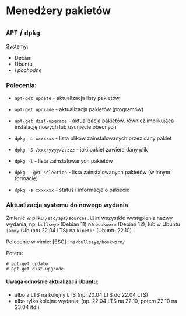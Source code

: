 # Menedżery pakietów

## `APT` / `dpkg`

Systemy:
- Debian
- Ubuntu
- *i pochodne*

### Polecenia:

- `apt-get update` - aktualizacja listy pakietów
- `apt-get upgrade` - aktualizacja pakietów (programów)
- `apt-get dist-upgrade` - aktualizacja pakietów, również implikująca instalację nowych lub usunięcie obecnych

- `dpkg -L xxxxxxx` - lista plików zainstalowanych przez dany pakiet
- `dpkg -S /xxx/yyyy/zzzzz` - jaki pakiet zawiera dany plik

- `dpkg -l` - lista zainstalowanych pakietów
- `dpkg --get-selection` - lista zainstalowanych pakietów (w innym formacie)

- `dpkg -s xxxxxxx` - status i informacje o pakiecie

### Aktualizacja systemu do nowego wydania

Zmienić w pliku `/etc/apt/sources.list` wszystkie wystąpienia nazwy wydania, np. `bullseye` (Debian 11) na `bookworm` (Debian 12); lub w Ubuntu `jammy` (Ubuntu 22.04 LTS) na `kinetic` (Ubuntu 22.10).

Polecenie w vimie: [ESC] `:%s/bullseye/bookworm/`

Potem:
```
# apt-get update
# apt-get dist-upgrade
```

#### Uwaga odnośnie aktualizacji Ubuntu:

- albo z LTS na kolejny LTS (np. 20.04 LTS do 22.04 LTS)
- albo tylko kolejne wydania: (np. 22.04 LTS na 22.10, potem 22.10 na 23.04 itd.)


